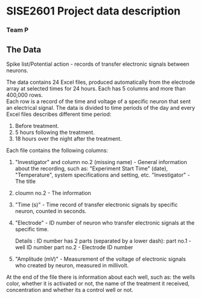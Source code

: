 # SISE2601 Project data description
### **Team P**

## The Data
Spike list/Potential action - records of transfer electronic signals between neurons.

The data contains 24 Excel files, produced automatically from the electrode array at selected times for 24 hours. 
Each has 5 columns and more than 400,000 rows.
<br/>
Each row is a record of the time and voltage of a specific neuron that sent an electrical signal.
The data is divided to time periods of the day and every Excel files describes different time period:

1. Before treatment.
2. 5 hours following the treatment.
3. 18 hours over the night after the treatment.

Each file contains the following columns:
1. "Investigator" and column no.2 (missing name) - General information about the recording, such as: "Experiment Start Time" (date), "Temperature", system specifications and setting, etc.
  "Investigator" - The title
2. cloumn no.2 - The information
3. "Time (s)" - Time record of transfer electronic signals by specific neuron, counted in seconds.
4. "Electrode" - ID number of neuron who transfer electronic signals at the specific time. 

    Details :
    ID number has 2 parts (separated by a lower dash): 
    part no.1 - well ID number 
    part no.2 - Electrode ID number
    
5. "Amplitude (mV)" - Measurement of the voltage of electronic signals who created by neuron, measured in millivolt.

At the end of the file there is information about each well, such as: the wells color, whether it is activated or not, the name of the treatment it received, concentration and whether its a control well or not.

